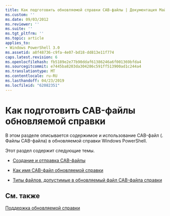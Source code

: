```yaml
---
title: Как подготовить обновляемой справки CAB-файлы | Документация Майкрософт
ms.custom: ''
ms.date: 09/03/2012
ms.reviewer: ''
ms.suite: ''
ms.tgt_pltfrm: ''
ms.topic: article
applies_to:
- Windows PowerShell 3.0
ms.assetid: a8f48736-c9fa-4e07-bd18-dd813e11f774
caps.latest.revision: 6
ms.openlocfilehash: fb5189e2e77b90ddaf61386246a6f001369bfda4
ms.sourcegitcommit: e7445ba8203da304286c591ff513900ad1c244a4
ms.translationtype: MT
ms.contentlocale: ru-RU
ms.lasthandoff: 04/23/2019
ms.locfileid: "62082351"
---
```

# <a name="how-to-prepare-updatable-help-cab-files"></a>Как подготовить CAB-файлы обновляемой справки

В этом разделе описывается содержимое и использование CAB-файл (. Файлы CAB-файла) в обновляемой справки Windows PowerShell.

Этот раздел содержит следующие темы.

- [Создание и отправка CAB-файлы](./how-to-create-and-upload-cab-files.md)

- [Как имя CAB-файл обновляемой справки](./how-to-name-an-updatable-help-cab-file.md)

- [Типы файлов, допустимые в обновляемый файл CAB-файла справки](./file-types-permitted-in-an-updatable-help-cab-file.md)

## <a name="see-also"></a>См. также

[Поддержка обновляемой справки](./supporting-updatable-help.md)